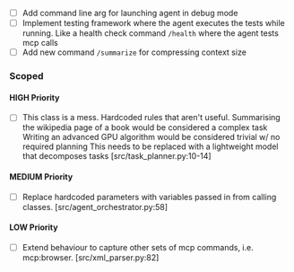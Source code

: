 - [ ] Add command line arg for launching agent in debug mode
- [ ] Implement testing framework where the agent executes the tests while running. Like a health check command `/health` where the agent tests mcp calls
- [ ] Add new command `/summarize` for compressing context size

### Scoped

#### HIGH Priority
- [ ] This class is a mess. Hardcoded rules that aren't useful. Summarising the wikipedia page of a book would be considered a complex task Writing an advanced GPU algorithm would be considered trivial w/ no required planning This needs to be replaced with a lightweight model that decomposes tasks [src/task_planner.py:10-14]

#### MEDIUM Priority
- [ ] Replace hardcoded parameters with variables passed in from calling classes. [src/agent_orchestrator.py:58]

#### LOW Priority
- [ ] Extend behaviour to capture other sets of mcp commands, i.e. mcp:browser. [src/xml_parser.py:82]

